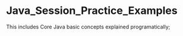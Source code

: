 # Java_Session_Practice_Examples

This includes Core Java basic concepts explained programatically;
